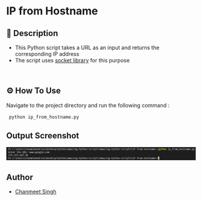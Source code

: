 # IP from Hostname

## 📝 Description
  * This Python script takes a URL as an input and returns the corresponding IP address
  * The script uses <a href="https://docs.python.org/3/library/socket.html">socket library</a> for this purpose

<br>

## ⚙️ How To Use

Navigate to the project directory and run the following command :
```bash
 python ip_from_hostname.py
```

## Output Screenshot

<img src="output.png">

## Author


 * <a href="https://github.com/singhchanmeet"> Chanmeet Singh </a>


